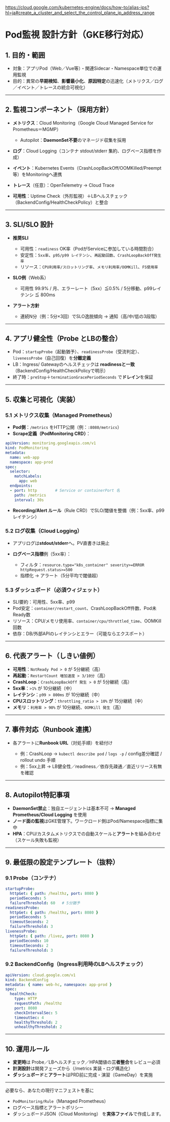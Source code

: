 [https://cloud.google.com/kubernetes-engine/docs/how-to/alias-ips?hl=ja#create_a_cluster_and_select_the_control_plane_ip_address_range
](https://cloud.google.com/sdk/gcloud/reference/container/clusters/create#--master-ipv4-cidr)
# Pod監視 設計方針（GKE移行対応）

## 1. 目的・範囲

* 対象：アプリPod（Web／Vue等）・関連Sidecar・Namespace単位での運用監視
* 目的：異常の**早期検知**、**影響最小化**、**原因特定**の迅速化（メトリクス／ログ／イベント／トレースの統合可視化）

---

## 2. 監視コンポーネント（採用方針）

* **メトリクス**：Cloud Monitoring（Google Cloud Managed Service for Prometheus＝MGMP）

  * Autopilot：**DaemonSet不要**のマネージド収集を採用
* **ログ**：Cloud Logging（コンテナ stdout/stderr 集約、ログベース指標を作成）
* **イベント**：Kubernetes Events（CrashLoopBackOff/OOMKilled/Preempt 等）をMonitoringへ連携
* **トレース**（任意）：OpenTelemetry → Cloud Trace
* **可用性**：Uptime Check（外形監視）＋LBヘルスチェック（BackendConfig/HealthCheckPolicy）と整合

---

## 3. SLI/SLO 設計

* **推奨SLI**

  * 可用性：`readiness` OK率（PodがServiceに参加している時間割合）
  * 安定性：`5xx率`、`p95/p99 レイテンシ`、`再起動回数`、`CrashLoopBackOff発生率`
  * リソース：`CPU利用率/スロットリング率`、`メモリ利用率/OOMKill`、`FS使用率`
* **SLO例**（Web系）

  * 可用性 99.9% / 月、エラーレート（5xx）≦0.5% / 5分移動、p99レイテンシ ≦ 800ms
* **アラート方針**

  * 連続N分（例：5分×3回）でSLO逸脱傾向 → 通知（高/中/低の3段階）

---

## 4. アプリ健全性（Probe とLBの整合）

* Pod：`startupProbe`（起動猶予）、`readinessProbe`（受流判定）、`livenessProbe`（自己回復）を**分離定義**
* LB：Ingress/ Gatewayのヘルスチェックは **readinessと一致**（BackendConfig/HealthCheckPolicyで明示）
* 終了時：`preStop`＋`terminationGracePeriodSeconds` で**ドレイン**を保証

---

## 5. 収集と可視化（実装）

### 5.1 メトリクス収集（Managed Prometheus）

* **Pod側**：`/metrics` をHTTP公開（例：`:8080/metrics`）
* **Scrape定義（PodMonitoring CRD）**：

```yaml
apiVersion: monitoring.googleapis.com/v1
kind: PodMonitoring
metadata:
  name: web-app
  namespace: app-prod
spec:
  selector:
    matchLabels:
      app: web
  endpoints:
  - port: http        # Service or containerPort 名
    path: /metrics
    interval: 30s
```

* **Recording/Alert ルール**（Rule CRD）でSLO/閾値を整備（例：5xx率、p99レイテンシ）

### 5.2 ログ収集（Cloud Logging）

* アプリログは**stdout/stderr**へ。PV直書きは廃止
* **ログベース指標**例（5xx率）：

  * フィルタ：`resource.type="k8s_container" severity>=ERROR httpRequest.status>=500`
  * 指標化 → アラート（5分平均で閾値超）

### 5.3 ダッシュボード（必須ウィジェット）

* SLI要約：可用性、5xx率、p99
* Pod安定：`container/restart_count`、CrashLoopBackOff件数、Pod未Ready数
* リソース：CPU/メモリ使用率、`container/cpu/throttled_time`、OOMKill回数
* 依存：DB/外部APIのレイテンシとエラー（可能ならエクスポート）

---

## 6. 代表アラート（しきい値例）

* **可用性**：`NotReady Pod > 0` が 5分継続（高）
* **再起動**：`RestartCount 増加速度 > 3/10分`（高）
* **CrashLoop**：`CrashLoopBackOff 発生 > 0` が 5分継続（高）
* **5xx率**：`>1%` が 10分継続（中）
* **レイテンシ**：`p99 > 800ms` が 10分継続（中）
* **CPUスロットリング**：`throttling_ratio > 10%` が 15分継続（中）
* **メモリ**：`利用率 > 90%` が 10分継続、`OOMKill 発生`（高）

---

## 7. 事件対応（Runbook 連携）

* 各アラートに**Runbook URL**（対処手順）を紐付け

  * 例：CrashLoop → `kubectl describe pod` / `logs -p` / config差分確認 / rollout undo 手順
  * 例：5xx上昇 → LB健全性／readiness／依存先疎通／直近リリース有無を確認

---

## 8. Autopilot特記事項

* **DaemonSet禁止**：独自エージェントは基本不可 → **Managed Prometheus/Cloud Logging** を使用
* **ノード面の監視**はGKE管理下。ワークロード側はPod/Namespace指標に集中
* **HPA**：CPU/カスタムメトリクスでの自動スケールと**アラート**を組み合わせ（スケール失敗も監視）

---

## 9. 最低限の設定テンプレート（抜粋）

### 9.1 Probe（コンテナ）

```yaml
startupProbe:
  httpGet: { path: /healthz, port: 8080 }
  periodSeconds: 5
  failureThreshold: 60   # 5分猶予
readinessProbe:
  httpGet: { path: /healthz, port: 8080 }
  periodSeconds: 5
  timeoutSeconds: 2
  failureThreshold: 3
livenessProbe:
  httpGet: { path: /livez, port: 8080 }
  periodSeconds: 10
  timeoutSeconds: 2
  failureThreshold: 3
```

### 9.2 BackendConfig（Ingress利用時のLBヘルスチェック）

```yaml
apiVersion: cloud.google.com/v1
kind: BackendConfig
metadata: { name: web-hc, namespace: app-prod }
spec:
  healthCheck:
    type: HTTP
    requestPath: /healthz
    port: 8080
    checkIntervalSec: 5
    timeoutSec: 4
    healthyThreshold: 2
    unhealthyThreshold: 2
```

---

## 10. 運用ルール

* **変更時**は Probe／LBヘルスチェック／HPA閾値の**三者整合**をレビュー必須
* **計測設計**は開発フェーズから（/metrics 実装・ログ構造化）
* **ダッシュボード**と**アラート**はPRD前に完成・演習（GameDay）を実施

---

必要なら、あなたの現行マニフェストを基に

* `PodMonitoring/Rule`（Managed Prometheus）
* ログベース指標とアラートポリシー
* ダッシュボードJSON（Cloud Monitoring）
  を**実体ファイル**で作成します。
